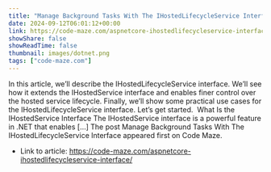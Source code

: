 ```yaml
---
title: "Manage Background Tasks With The IHostedLifecycleService Interface"
date: 2024-09-12T06:01:12+00:00
link: https://code-maze.com/aspnetcore-ihostedlifecycleservice-interface/
showShare: false
showReadTime: false
thumbnail: images/dotnet.png
tags: ["code-maze.com"]
---
```

In this article, we’ll describe the IHostedLifecycleService interface. We’ll see how it extends the IHostedService interface and enables finer control over the hosted service lifecycle. Finally, we’ll show some practical use cases for the IHostedLifecycleService interface. Let’s get started.  What Is the IHostedService Interface The IHostedService interface is a powerful feature in .NET that enables […]
The post Manage Background Tasks With The IHostedLifecycleService Interface appeared first on Code Maze.

- Link to article: https://code-maze.com/aspnetcore-ihostedlifecycleservice-interface/